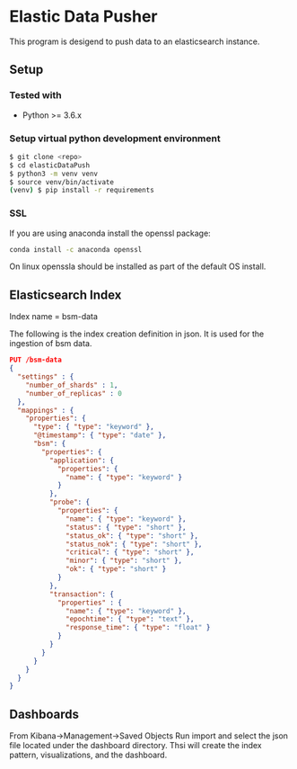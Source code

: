 # Elastic Data Pusher

This program is desigend to push data to an elasticsearch instance.

## Setup

### Tested with

- Python >= 3.6.x

### **Setup virtual python development environment**

```bash
$ git clone <repo>
$ cd elasticDataPush
$ python3 -m venv venv
$ source venv/bin/activate
(venv) $ pip install -r requirements
```

### SSL

If you are using anaconda install the openssl package:

```bash
conda install -c anaconda openssl
```

On linux openssla should be installed as part of the default OS install.

## Elasticsearch Index

Index name = bsm-data

The following is the index creation definition in json.  It is used for the ingestion of bsm data.

```json
PUT /bsm-data
{
  "settings" : {
    "number_of_shards" : 1,
    "number_of_replicas" : 0
  },
  "mappings" : {
    "properties": {
      "type": { "type": "keyword" },
      "@timestamp": { "type": "date" },
      "bsm": {
        "properties": {
          "application": {
            "properties": {
              "name": { "type": "keyword" }
            }
          },
          "probe": {
            "properties": {
              "name": { "type": "keyword" },
              "status": { "type": "short" },
              "status_ok": { "type": "short" },
              "status_nok": { "type": "short" },
              "critical": { "type": "short" },
              "minor": { "type": "short" },
              "ok": { "type": "short" }
            }
          },
          "transaction": {
            "properties" : {
              "name": { "type": "keyword" },
              "epochtime": { "type": "text" },
              "response_time": { "type": "float" }
            }
          }
        }
      }
    }
  }
}
```

## Dashboards

From Kibana->Management->Saved Objects
Run import and select the json file located under the dashboard directory. Thsi will create the index pattern, visualizations, and the dashboard.